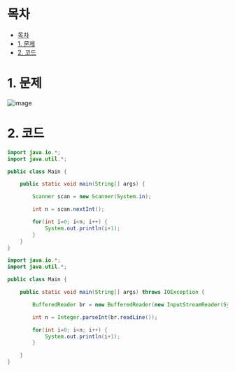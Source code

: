 # 목차
- [목차](#목차)
- [1. 문제](#1-문제)
- [2. 코드](#2-코드)


# 1. 문제

![image](https://user-images.githubusercontent.com/83202193/132703505-5f342ab6-d0bf-4935-9324-455019f2527d.png)

# 2. 코드

```java
import java.io.*;
import java.util.*;

public class Main {

    public static void main(String[] args) {

        Scanner scan = new Scanner(System.in);

        int n = scan.nextInt();

        for(int i=0; i<n; i++) {
            System.out.println(i+1);
        }
    }
}

```

```java
import java.io.*;
import java.util.*;

public class Main {

    public static void main(String[] args) throws IOException {

        BufferedReader br = new BufferedReader(new InputStreamReader(System.in));

        int n = Integer.parseInt(br.readLine());

        for(int i=0; i<n; i++) {
            System.out.println(i+1);
        }

    }
}
```